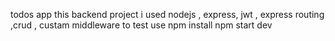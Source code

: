 todos app 
this backend project 
i used nodejs , express, jwt , express routing ,crud , custam middleware 
to test use 
npm install 
npm start dev
